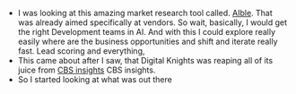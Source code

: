 - I was looking at this amazing market research tool called. [AIble](https://www.aible.com/). That was already aimed specifically at vendors. So wait, basically, I would get the right Development teams in AI. And with this I could explore really easily where are the business opportunities and shift and iterate really fast. Lead scoring and everything,
- This came about after I saw, that Digital Knights was reaping all of its juice from [CBS insights](https://www.cbinsights.com) CBS insights.
- So I started looking at what was out there